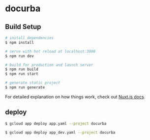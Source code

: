 # docurba

## Build Setup

```bash
# install dependencies
$ npm install

# serve with hot reload at localhost:3000
$ npm run dev

# build for production and launch server
$ npm run build
$ npm run start

# generate static project
$ npm run generate
```

For detailed explanation on how things work, check out [Nuxt.js docs](https://nuxtjs.org).

## deploy

```bash
$ gcloud app deploy app.yaml --project docurba

$ gcloud app deploy app_dev.yaml --project docurba
```
